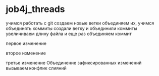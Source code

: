 # job4j_threads
учимся работать с git
создаем новые ветки
объединяем их,
учимся объединять коммиты
создали ветку и объединили коммиты
увеличиваем длину файла и еще раз объединяем коммит

первое изменение

второе изменение

третье изменение
Объединение зафиксированных изменений 
вызываем конфлик слияний